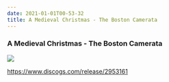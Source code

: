 ```yaml
---
date: 2021-01-01T00-53-32
title: A Medieval Christmas - The Boston Camerata
---
```

### A Medieval Christmas - The Boston Camerata

![](dayone-moment://B78C578CF2DA44E8A1B696F3DA4E12BE)

https://www.discogs.com/release/2953161
